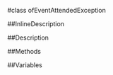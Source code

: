 #class ofEventAttendedException


<!--
_visible: True_
_advanced: True_
-->

##InlineDescription






##Description





##Methods



##Variables



